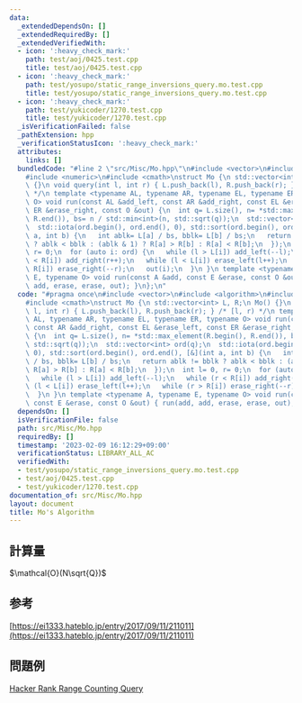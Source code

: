 ```yaml
---
data:
  _extendedDependsOn: []
  _extendedRequiredBy: []
  _extendedVerifiedWith:
  - icon: ':heavy_check_mark:'
    path: test/aoj/0425.test.cpp
    title: test/aoj/0425.test.cpp
  - icon: ':heavy_check_mark:'
    path: test/yosupo/static_range_inversions_query.mo.test.cpp
    title: test/yosupo/static_range_inversions_query.mo.test.cpp
  - icon: ':heavy_check_mark:'
    path: test/yukicoder/1270.test.cpp
    title: test/yukicoder/1270.test.cpp
  _isVerificationFailed: false
  _pathExtension: hpp
  _verificationStatusIcon: ':heavy_check_mark:'
  attributes:
    links: []
  bundledCode: "#line 2 \"src/Misc/Mo.hpp\"\n#include <vector>\n#include <algorithm>\n\
    #include <numeric>\n#include <cmath>\nstruct Mo {\n std::vector<int> L, R;\n Mo()\
    \ {}\n void query(int l, int r) { L.push_back(l), R.push_back(r); } /* [l, r)\
    \ */\n template <typename AL, typename AR, typename EL, typename ER, typename\
    \ O> void run(const AL &add_left, const AR &add_right, const EL &erase_left, const\
    \ ER &erase_right, const O &out) {\n  int q= L.size(), n= *std::max_element(R.begin(),\
    \ R.end()), bs= n / std::min<int>(n, std::sqrt(q));\n  std::vector<int> ord(q);\n\
    \  std::iota(ord.begin(), ord.end(), 0), std::sort(ord.begin(), ord.end(), [&](int\
    \ a, int b) {\n   int ablk= L[a] / bs, bblk= L[b] / bs;\n   return ablk != bblk\
    \ ? ablk < bblk : (ablk & 1) ? R[a] > R[b] : R[a] < R[b];\n  });\n  int l= 0,\
    \ r= 0;\n  for (auto i: ord) {\n   while (l > L[i]) add_left(--l);\n   while (r\
    \ < R[i]) add_right(r++);\n   while (l < L[i]) erase_left(l++);\n   while (r >\
    \ R[i]) erase_right(--r);\n   out(i);\n  }\n }\n template <typename A, typename\
    \ E, typename O> void run(const A &add, const E &erase, const O &out) { run(add,\
    \ add, erase, erase, out); }\n};\n"
  code: "#pragma once\n#include <vector>\n#include <algorithm>\n#include <numeric>\n\
    #include <cmath>\nstruct Mo {\n std::vector<int> L, R;\n Mo() {}\n void query(int\
    \ l, int r) { L.push_back(l), R.push_back(r); } /* [l, r) */\n template <typename\
    \ AL, typename AR, typename EL, typename ER, typename O> void run(const AL &add_left,\
    \ const AR &add_right, const EL &erase_left, const ER &erase_right, const O &out)\
    \ {\n  int q= L.size(), n= *std::max_element(R.begin(), R.end()), bs= n / std::min<int>(n,\
    \ std::sqrt(q));\n  std::vector<int> ord(q);\n  std::iota(ord.begin(), ord.end(),\
    \ 0), std::sort(ord.begin(), ord.end(), [&](int a, int b) {\n   int ablk= L[a]\
    \ / bs, bblk= L[b] / bs;\n   return ablk != bblk ? ablk < bblk : (ablk & 1) ?\
    \ R[a] > R[b] : R[a] < R[b];\n  });\n  int l= 0, r= 0;\n  for (auto i: ord) {\n\
    \   while (l > L[i]) add_left(--l);\n   while (r < R[i]) add_right(r++);\n   while\
    \ (l < L[i]) erase_left(l++);\n   while (r > R[i]) erase_right(--r);\n   out(i);\n\
    \  }\n }\n template <typename A, typename E, typename O> void run(const A &add,\
    \ const E &erase, const O &out) { run(add, add, erase, erase, out); }\n};"
  dependsOn: []
  isVerificationFile: false
  path: src/Misc/Mo.hpp
  requiredBy: []
  timestamp: '2023-02-09 16:12:29+09:00'
  verificationStatus: LIBRARY_ALL_AC
  verifiedWith:
  - test/yosupo/static_range_inversions_query.mo.test.cpp
  - test/aoj/0425.test.cpp
  - test/yukicoder/1270.test.cpp
documentation_of: src/Misc/Mo.hpp
layout: document
title: Mo's Algorithm
---
```

## 計算量
$\mathcal{O}(N\sqrt{Q})$
## 参考
[https://ei1333.hateblo.jp/entry/2017/09/11/211011](https://ei1333.hateblo.jp/entry/2017/09/11/211011)
## 問題例
[Hacker Rank Range Counting Query](https://www.hackerrank.com/contests/happy-query-contest/challenges/range-counting-query)